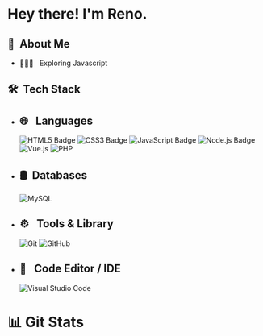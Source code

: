 <h1> Hey there! I'm Reno.</h1>

<h2>👾 &nbsp;About Me </h2>

- 👨🏻‍💻 &nbsp; Exploring Javascript

<h2> 🛠 &nbsp;Tech Stack</h2>

- ## 🌐 &nbsp; Languages
  ![HTML5 Badge](https://img.shields.io/badge/HTML5-E34F26?logo=html5&logoColor=fff&style=flat)
  ![CSS3 Badge](https://img.shields.io/badge/CSS3-1572B6?logo=css3&logoColor=fff&style=flat)
  ![JavaScript Badge](https://img.shields.io/badge/JavaScript-F7DF1E?logo=javascript&logoColor=000&style=flat)
  ![Node.js Badge](https://img.shields.io/badge/Node.js-393?logo=nodedotjs&logoColor=fff&style=flat)
  ![Vue.js](https://img.shields.io/badge/-Vue.Js-333333?style=flat&logo=vue.js)
  ![PHP](https://img.shields.io/badge/-PHP-333333?style=flat&logo=php)
  
- ## 🛢 &nbsp;Databases
  ![MySQL](https://img.shields.io/badge/-MySQL-333333?style=flat&logo=mysql)

- ## ⚙️ &nbsp; Tools & Library
  ![Git](https://img.shields.io/badge/-Git-333333?style=flat&logo=git)
  ![GitHub](https://img.shields.io/badge/-GitHub-333333?style=flat&logo=github)

- ## 🔧 &nbsp; Code Editor / IDE
  ![Visual Studio Code](https://img.shields.io/badge/-Visual%20Studio%20Code-333333?style=flat&logo=visual-studio-code&logoColor=007ACC)

# 📊 Git Stats


